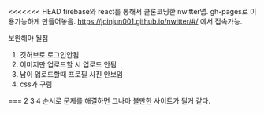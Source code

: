 <<<<<<< HEAD
firebase와 react를 통해서 클론코딩한 nwitter앱.
gh-pages로 이용가능하게 만들어놓음.
https://joinjun001.github.io/nwitter/#/ 에서 접속가능.

보완해야 될점

1. 깃허브로 로그인안됨
2. 이미지만 업로드할 시 업로드 안됨
3. 남이 업로드할때 프로필 사진 안보임
4. css가 구림

===
2 3 4 순서로 문제를 해결하면 그나마 볼만한 사이트가 될거 같다.

